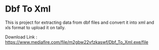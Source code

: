 # Dbf To Xml
 This is project for extracting data from dbf files and convert it into xml and xls format to upload it on tally.
 
 Download Link : https://www.mediafire.com/file/m2gbw22vfzkaswf/Dbf_To_Xml.exe/file
